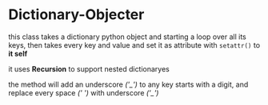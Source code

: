 # Dictionary-Objecter

this class takes a dictionary python object and starting a loop over all its keys, then takes every key and value and set it as attribute with `setattr()` to **it self**

it uses **Recursion** to support nested dictionaryes

the method will add an underscore *('_')* to any key starts with a digit, and replace every space *(' ')* with underscore *('_')*

